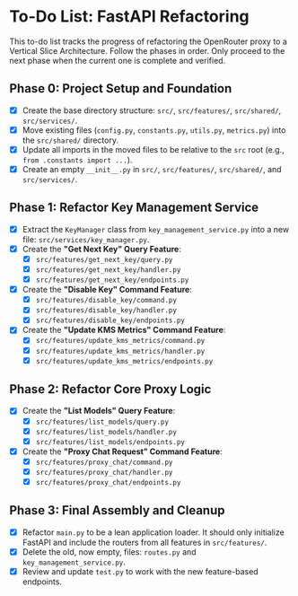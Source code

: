 # To-Do List: FastAPI Refactoring

This to-do list tracks the progress of refactoring the OpenRouter proxy to a Vertical Slice Architecture. Follow the phases in order. Only proceed to the next phase when the current one is complete and verified.

## Phase 0: Project Setup and Foundation

- [x] Create the base directory structure: `src/`, `src/features/`, `src/shared/`, `src/services/`.
- [x] Move existing files (`config.py`, `constants.py`, `utils.py`, `metrics.py`) into the `src/shared/` directory.
- [x] Update all imports in the moved files to be relative to the `src` root (e.g., `from .constants import ...`).
- [x] Create an empty `__init__.py` in `src/`, `src/features/`, `src/shared/`, and `src/services/`.

## Phase 1: Refactor Key Management Service

- [x] Extract the `KeyManager` class from `key_management_service.py` into a new file: `src/services/key_manager.py`.
- [x] Create the **"Get Next Key" Query Feature**:
  - [x] `src/features/get_next_key/query.py`
  - [x] `src/features/get_next_key/handler.py`
  - [x] `src/features/get_next_key/endpoints.py`
- [x] Create the **"Disable Key" Command Feature**:
  - [x] `src/features/disable_key/command.py`
  - [x] `src/features/disable_key/handler.py`
  - [x] `src/features/disable_key/endpoints.py`
- [x] Create the **"Update KMS Metrics" Command Feature**:
  - [x] `src/features/update_kms_metrics/command.py`
  - [x] `src/features/update_kms_metrics/handler.py`
  - [x] `src/features/update_kms_metrics/endpoints.py`

## Phase 2: Refactor Core Proxy Logic

- [x] Create the **"List Models" Query Feature**:
  - [x] `src/features/list_models/query.py`
  - [x] `src/features/list_models/handler.py`
  - [x] `src/features/list_models/endpoints.py`
- [x] Create the **"Proxy Chat Request" Command Feature**:
  - [x] `src/features/proxy_chat/command.py`
  - [x] `src/features/proxy_chat/handler.py`
  - [x] `src/features/proxy_chat/endpoints.py`

## Phase 3: Final Assembly and Cleanup

- [x] Refactor `main.py` to be a lean application loader. It should only initialize FastAPI and include the routers from all features in `src/features/`.
- [x] Delete the old, now empty, files: `routes.py` and `key_management_service.py`.
- [x] Review and update `test.py` to work with the new feature-based endpoints.
